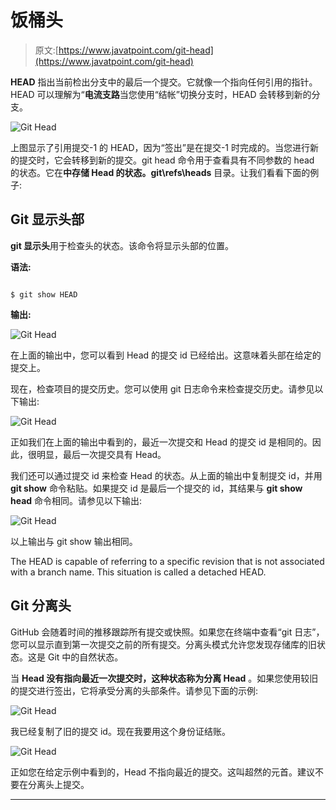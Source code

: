 # 饭桶头

> 原文:[https://www.javatpoint.com/git-head](https://www.javatpoint.com/git-head)

**HEAD** 指出当前检出分支中的最后一个提交。它就像一个指向任何引用的指针。HEAD 可以理解为“**电流支路**当您使用“结帐”切换分支时，HEAD 会转移到新的分支。

![Git Head](../Images/d717f4be57fcb2e034cb69f9bf3b59a8.png)

上图显示了引用提交-1 的 HEAD，因为“签出”是在提交-1 时完成的。当您进行新的提交时，它会转移到新的提交。git head 命令用于查看具有不同参数的 head 的状态。它在**中存储 Head 的状态。git\refs\heads** 目录。让我们看看下面的例子:

## Git 显示头部

**git 显示头**用于检查头的状态。该命令将显示头部的位置。

**语法:**

```

$ git show HEAD

```

**输出:**

![Git Head](../Images/11f3498748566d80b95125661d289c71.png)

在上面的输出中，您可以看到 Head 的提交 id 已经给出。这意味着头部在给定的提交上。

现在，检查项目的提交历史。您可以使用 git 日志命令来检查提交历史。请参见以下输出:

![Git Head](../Images/5237b2ad8a369ecc56f934cdb417d80b.png)

正如我们在上面的输出中看到的，最近一次提交和 Head 的提交 id 是相同的。因此，很明显，最后一次提交具有 Head。

我们还可以通过提交 id 来检查 Head 的状态。从上面的输出中复制提交 id，并用 **git show** 命令粘贴。如果提交 id 是最后一个提交的 id，其结果与 **git show head** 命令相同。请参见以下输出:

![Git Head](../Images/0999eb006d7e37b382fe10566dd20b2a.png)

以上输出与 git show 输出相同。

The HEAD is capable of referring to a specific revision that is not associated with a branch name. This situation is called a detached HEAD.

## Git 分离头

GitHub 会随着时间的推移跟踪所有提交或快照。如果您在终端中查看“git 日志”，您可以显示直到第一次提交之前的所有提交。分离头模式允许您发现存储库的旧状态。这是 Git 中的自然状态。

当 **Head 没有指向最近一次提交时，这种状态称为分离 Head** 。如果您使用较旧的提交进行签出，它将承受分离的头部条件。请参见下面的示例:

![Git Head](../Images/56005cd35bf09576e0ba10a1b78792f1.png)

我已经复制了旧的提交 id。现在我要用这个身份证结账。

![Git Head](../Images/72752bdf7052c9645611c4f56b34cdfd.png)

正如您在给定示例中看到的，Head 不指向最近的提交。这叫超然的元首。建议不要在分离头上提交。

* * *